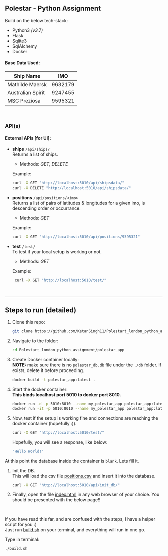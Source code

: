 ## Polestar - Python Assignment

Build on the below tech-stack:
- Python3 _(v3.7)_
- Flask
- Sqlite3
- SqlAlchemy
- Docker

#### Base Data Used:
|     Ship Name     |   IMO   |
------------------- | --------
| Mathilde Maersk   | 9632179 |
| Australian Spirit | 9247455 |
| MSC Preziosa      | 9595321 |

<br>  

### API(s)    
#### External APIs [for UI]:    
- **ships** `/api/ships/`    
    Returns a list of ships.
    - Methods: _GET, DELETE_

    Example:
    ```bash
    curl -X GET "http://localhost:5010/api/shipsdata/"
    curl -X DELETE "http://localhost:5010/api/shipsdata/"
    ```

- **positions** `/api/positions/<imo>`   
    Returns a list of pairs of latitudes & longitudes for a given imo, is descending order or occurrance.
    - Methods: _GET_  
    
    Example:    
    ```bash
    curl -X GET "http://localhost:5010/api/positions/9595321"
    ```

- **test** `/test/`  
    To test if your local setup is working or not.
    - Methods: _GET_
    
    Example:
    ```bash
     curl -X GET "http://localhost:5010/test/"
    ```

<br>

---

## Steps to run (detailed)

1. Clone this repo:
    ```bash
    git clone https://github.com/KetanSingh11/Polestart_london_python_assignment.git
    ```

2. Navigate to the folder:
    ```bash
    cd Polestart_london_python_assignment/polestar_app
    ```

3. Create Docker container locally:   
    **NOTE:** make sure there is no `polestar_db.db` file under the `./db` folder. If exists, delete it before proceeding.
    ```bash
    docker build -t polestar_app:latest .
    ```
    
4. Start the docker container:   
   __This binds localhost port 5010 to docker port 8010.__    
    ```bash
    docker run -d -p 5010:8010 --name my_polestar_app polestar_app:latest
    docker run -it -p 5010:8010 --name my_polestar_app polestar_app:latest
    ```

5. Now, test if the setup is working fine and connections are reaching the docker container (hopefully :)).
    ```bash
    curl -X GET "http://localhost:5010/test/"
    ```    

    Hopefully, you will see a response, like below:
    ```bash
    "Hello World!"
    ```    

    
At this point the database inside the container is `blank`. Lets fill it.   
1. Init the DB.   
   This will load the csv file [positions.csv](../positions.csv) and insert it into the database.
    ```bash
    curl -X GET "http://localhost:5010/api/init_db/"
    ```   
     
2. Finally, open the file [index.html](../index.html) in any web browser of your choice.
   You should be presented with the below page!!


<br>

If you have read this far, and are confused with the steps, I have a helper script for you :)   
Just run [build.sh](build.sh) on your terminal, and everything will run in one go.   

Type in terminal:
```bash
./build.sh
```
